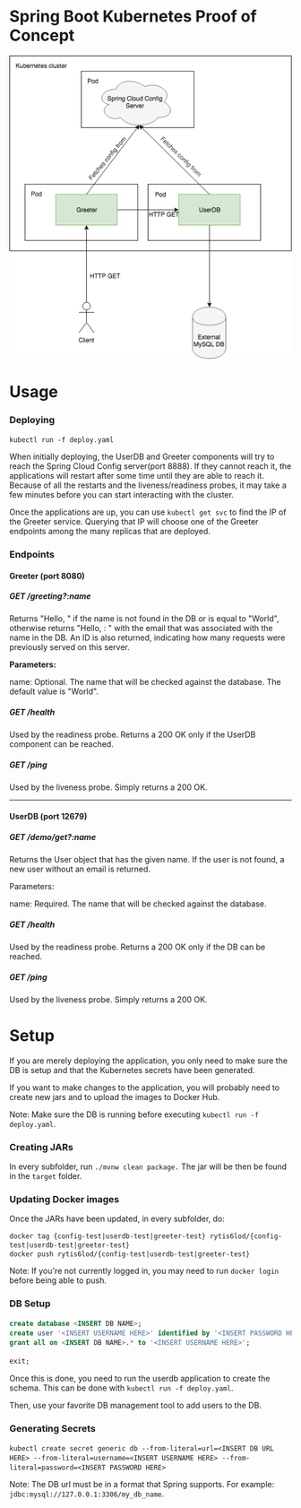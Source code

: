 # Spring Boot Kubernetes Proof of Concept
![Spring Boot Diagram](./Spring_Boot_Diagram.png "Spring Boot Diagram")

# Usage
### Deploying
`kubectl run -f deploy.yaml`

When initially deploying, the UserDB and Greeter components will try to reach the Spring Cloud Config server(port 8888). If they cannot reach it, the applications will restart after some time until they are able to reach it. Because of all the restarts and the liveness/readiness probes, it may take a few minutes before you can start interacting with the cluster.

Once the applications are up, you can use `kubectl get svc` to find the IP of the Greeter service. Querying that IP will choose one of the Greeter endpoints among the many replicas that are deployed.

### Endpoints
#### Greeter (port 8080)
##### GET /greeting?:name
Returns "Hello, <NAME>" if the name is not found in the DB or is equal to "World", otherwise returns "Hello, <NAME>: <EMAIL>" with the email that was associated with the name in the DB. An ID is also returned, indicating how many requests were previously served on this server.

**Parameters:**

name: Optional. The name that will be checked against the database. The default value is "World".
    
##### GET /health
Used by the readiness probe. Returns a 200 OK only if the UserDB component can be reached.

##### GET /ping
Used by the liveness probe. Simply returns a 200 OK.

---
#### UserDB (port 12679)
##### GET /demo/get?:name
Returns the User object that has the given name. If the user is not found, a new user without an email is returned.

Parameters:

name: Required. The name that will be checked against the database.

##### GET /health
Used by the readiness probe. Returns a 200 OK only if the DB can be reached. 

##### GET /ping
Used by the liveness probe. Simply returns a 200 OK.

# Setup
If you are merely deploying the application, you only need to make sure the DB is setup and that the Kubernetes secrets have been generated. 

If you want to make changes to the application, you will probably need to create new jars and to upload the images to Docker Hub.

Note: Make sure the DB is running before executing `kubectl run -f deploy.yaml`.

### Creating JARs
In every subfolder, run `./mvnw clean package.` The jar will be then be found in the `target` folder.

### Updating Docker images
Once the JARs have been updated, in every subfolder, do:

```docker build --tag {config-test|userdb-test|greeter-test} .
docker tag {config-test|userdb-test|greeter-test} rytis6lod/{config-test|userdb-test|greeter-test}
docker push rytis6lod/{config-test|userdb-test|greeter-test}
```

Note: If you're not currently logged in, you may need to run `docker login` before being able to push.


### DB Setup
```sql
create database <INSERT DB NAME>;
create user '<INSERT USERNAME HERE>' identified by '<INSERT PASSWORD HERE>';
grant all on <INSERT DB NAME>.* to '<INSERT USERNAME HERE>';

exit;
```

Once this is done, you need to run the userdb application to create the schema. This can be done with `kubectl run -f deploy.yaml`.

Then, use your favorite DB management tool to add users to the DB.

### Generating Secrets
`kubectl create secret generic db --from-literal=url=<INSERT DB URL HERE> --from-literal=username=<INSERT USERNAME HERE> --from-literal=password=<INSERT PASSWORD HERE>`

Note: The DB url must be in a format that Spring supports. For example: `jdbc:mysql://127.0.0.1:3306/my_db_name`.